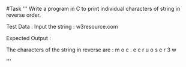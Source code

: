 #Task
'''
Write a program in C to print individual characters of string in reverse order.

Test Data :
Input the string : w3resource.com

Expected Output :

The characters of the string in reverse are :
m  o  c  .  e  c  r  u  o  s  e  r  3  w 

'''
